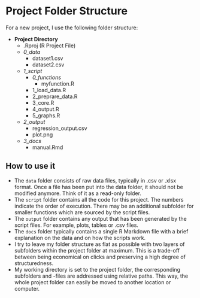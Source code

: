 # Project Folder Structure

For a new project, I use the following folder structure:

- **Project Directory**
  - .Rproj (R Project File)
  - *0_data*
     - dataset1.csv
     - dataset2.csv
  - *1_script*
    - *0_functions*
      - myfunction.R
    - 1_load_data.R
    - 2_preprare_data.R
    - 3_core.R
    - 4_output.R
    - 5_graphs.R
  - *2_output*
    - regression_output.csv
    - plot.png
  - *3_docs*
    - manual.Rmd
    
## How to use it

* The `data` folder consists of raw data files, typically in .csv or .xlsx format. Once a file has been put into the data folder, it should not be modified anymore. Think of it as a read-only folder.
* The `script` folder contains all the code for this project. The numbers indicate the order of execution. There may be an additional subfolder for smaller functions which are sourced by the script files. 
* The `output` folder contains any output that has been generated by the script files. For example, plots, tables or .csv files.
* The `docs` folder typically contains a single R Markdown file with a brief explanation on the data and on how the scripts work. 
* I try to leave my folder structure as flat as possible with two layers of subfolders within the project folder at maximum. This is a trade-off between being economical on clicks and preserving a high degree of structuredness. 
* My working directory is set to the project folder, the corresponding subfolders and -files are addressed using relative paths. This way, the whole project folder can easily be moved to another location or computer. 
